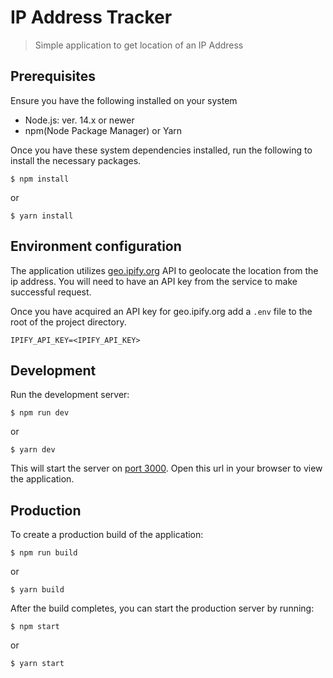 # IP Address Tracker

> Simple application to get location of an IP Address

## Prerequisites

Ensure you have the following installed on your system

- Node.js: ver. 14.x or newer
- npm(Node Package Manager) or Yarn

Once you have these system dependencies installed, run the following to install the necessary packages.

```
$ npm install
```

or

```
$ yarn install
```

## Environment configuration

The application utilizes [geo.ipify.org](https://geo.ipify.org/) API to geolocate the location from the ip address. You will need to have an API key from the service to make successful request.

Once you have acquired an API key for geo.ipify.org add a `.env` file to the root of the project directory.

```
IPIFY_API_KEY=<IPIFY_API_KEY>
```

## Development

Run the development server:

```
$ npm run dev
```

or

```
$ yarn dev
```

This will start the server on [port 3000](https://localhost:3000). Open this url in your browser to view the application.

## Production

To create a production build of the application:

```
$ npm run build
```

or

```
$ yarn build
```

After the build completes, you can start the production server by running:

```
$ npm start
```

or

```
$ yarn start
```
